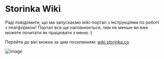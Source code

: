 # Storinka Wiki

Раді повідомити, що ми запускаємо wiki-портал з інструкціями по роботі з платформою! Портал все ще наповнюється, тим не менше ви вже можете почитати як працювати з меню :)

Перейти до вікі можна за цим посиланням:  [wiki.storinka.co](https://wiki.storinka.co)

![image](https://user-images.githubusercontent.com/21020331/140582035-b6cb5665-87c9-409a-b363-303f3c707e73.png)
